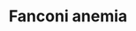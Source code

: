 ---
annotations:
- id: DOID:13636
  type: Disease Ontology
  value: Fanconi anemia
authors:
- Vg.fien
- Khanspers
- AlexanderPico
citedin: ''
communities: []
description: Fanconi anemia pathway
last-edited: 2024-11-01
ndex: null
organisms:
- Homo sapiens
redirect_from:
- /index.php/Pathway:WP5465
- /instance/WP5465
- /instance/WP5465_r135724
revision: r135724
schema-jsonld:
- '@context': https://schema.org/
  '@id': https://wikipathways.github.io/pathways/WP5465.html
  '@type': Dataset
  creator:
    '@type': Organization
    name: WikiPathways
  description: Fanconi anemia pathway
  keywords:
  - ATM
  - ATR
  - BRCA1
  - BRCA2
  - BRIP1
  - CEBPD
  - CENPS
  - CENPX
  - CTDP1
  - DCLRE1B
  - EGFR
  - ERCC1
  - ERCC4
  - FAAP100
  - FAAP20
  - FAAP24
  - FAN1
  - FANCA
  - FANCB
  - FANCC
  - FANCD2
  - FANCE
  - FANCF
  - FANCG
  - FANCI
  - FANCL
  - FANCM
  - HSP90B1
  - MAD2L2
  - MCM2
  - MDC1
  - MEN1
  - MRE11
  - NBN
  - PALB2
  - PSMB3
  - PTEN
  - RAD50
  - RAD51
  - RAD51C
  - REV1
  - RFWD3
  - SLX4
  - SMARCA4
  - UBE2T
  - UHRF1
  - UHRF2
  - USP1
  - XRCC2
  license: CC0
  name: Fanconi anemia
seo: CreativeWork
title: Fanconi anemia
wpid: WP5465
---